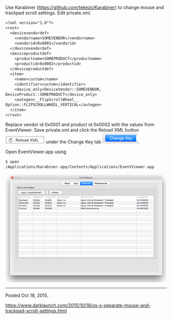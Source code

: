 Use Karabiner (https://github.com/tekezo/Karabiner) to change mouse and trackpad scroll settings. Edit private.xml.

```
<?xml version="1.0"?>
<root>
  <devicevendordef>
    <vendorname>SOMEVENDOR</vendorname>
    <vendorid>0x0001</vendorid>
  </devicevendordef>
  <deviceproductdef>
    <productname>SOMEPRODUCT</productname>
    <productid>0x0002</productid>
  </deviceproductdef>
  <item>
    <name>custom</name>
    <identifier>custom</identifier>
    <device_only>DeviceVendor::SOMEVENDOR, DeviceProduct::SOMEPRODUCT</device_only>
    <autogen>__FlipScrollWheel__ Option::FLIPSCROLLWHEEL_VERTICAL</autogen>
  </item>
</root>
```

Replace vendor id 0x0001 and product id 0x0002 with the values from EventViewer. Save private.xml and click the Reload XML button <img alt="" src="/img/uploads/2015-10/reload-xml-button.png" /> under the Change Key tab <img alt="" src="/img/uploads/2015-10/change-key-tab.png" />.

Open EventViewer.app using

```
$ open /Applications/Karabiner.app/Contents/Applications/EventViewer.app
```

<img alt="" src="/img/uploads/2015-10/os-x-eventviewer.png" />

---

Posted Oct 18, 2015.

https://www.darklaunch.com/2015/10/18/os-x-separate-mouse-and-trackpad-scroll-settings.html